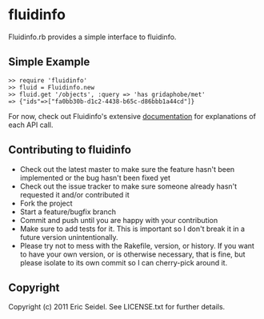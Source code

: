 # fluidinfo

Fluidinfo.rb provides a simple interface to fluidinfo.

## Simple Example

	>> require 'fluidinfo'
	>> fluid = Fluidinfo.new
	>> fluid.get '/objects', :query => 'has gridaphobe/met'
	=> {"ids"=>["fa0bb30b-d1c2-4438-b65c-d86bbb1a44cd"]}

For now, check out Fluidinfo's extensive [documentation][] for explanations
of each API call.

[documentation]: http://api.fluidinfo.com/

## Contributing to fluidinfo
 
* Check out the latest master to make sure the feature hasn't been implemented or the bug hasn't been fixed yet
* Check out the issue tracker to make sure someone already hasn't requested it and/or contributed it
* Fork the project
* Start a feature/bugfix branch
* Commit and push until you are happy with your contribution
* Make sure to add tests for it. This is important so I don't break it in a future version unintentionally.
* Please try not to mess with the Rakefile, version, or history. If you want to have your own version, or is otherwise necessary, that is fine, but please isolate to its own commit so I can cherry-pick around it.

## Copyright

Copyright (c) 2011 Eric Seidel. See LICENSE.txt for
further details.


